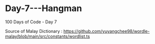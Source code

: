 # Day-7---Hangman
100 Days of Code - Day 7

Source of Malay Dictionary : https://github.com/yuyangchee98/wordle-malay/blob/main/src/constants/wordlist.ts
